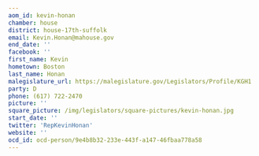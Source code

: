 ```yaml
---
aom_id: kevin-honan
chamber: house
district: house-17th-suffolk
email: Kevin.Honan@mahouse.gov
end_date: ''
facebook: ''
first_name: Kevin
hometown: Boston
last_name: Honan
malegislature_url: https://malegislature.gov/Legislators/Profile/KGH1
party: D
phone: (617) 722-2470
picture: ''
square_picture: /img/legislators/square-pictures/kevin-honan.jpg
start_date: ''
twitter: 'RepKevinHonan'
website: ''
ocd_id: ocd-person/9e4b8b32-233e-443f-a147-46fbaa778a58
---
```

